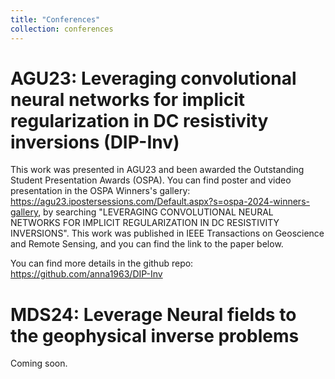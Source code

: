 ```yaml
---
title: "Conferences"
collection: conferences
---
```


AGU23: Leveraging convolutional neural networks for implicit regularization in DC resistivity inversions (DIP-Inv) 
======

This work was presented in AGU23 and been awarded the Outstanding Student Presentation Awards (OSPA). You can find poster and video presentation in the OSPA Winners's gallery: https://agu23.ipostersessions.com/Default.aspx?s=ospa-2024-winners-gallery, by searching "LEVERAGING CONVOLUTIONAL NEURAL NETWORKS FOR IMPLICIT REGULARIZATION IN DC RESISTIVITY INVERSIONS". This work was published in IEEE Transactions on Geoscience and Remote Sensing, and you can find the link to the paper below.

You can find more details in the github repo: https://github.com/anna1963/DIP-Inv

MDS24: Leverage Neural fields to the geophysical inverse problems 
======
Coming soon.


